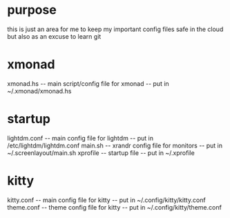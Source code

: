 # purpose
this is just an area for me to keep my important config files safe in the cloud but also as an excuse to learn git

# xmonad
xmonad.hs -- main script/config file for xmonad -- put in ~/.xmonad/xmonad.hs

# startup
lightdm.conf -- main config file for lightdm -- put in /etc/lightdm/lightdm.conf
main.sh -- xrandr config file for monitors -- put in ~/.screenlayout/main.sh
xprofile -- startup file -- put in ~/.xprofile

# kitty
kitty.conf -- main config file for kitty -- put in ~/.config/kitty/kitty.conf
theme.conf -- theme config file for kitty -- put in ~/.config/kitty/theme.conf
